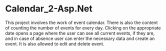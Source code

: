 # Calendar_2-Asp.Net
This project involves the work of event calendar.
There is also the content of counting the number of events for every day. 
Clicking on the appropriate date opens a page where the user can see all 
current events, if they are, and in case of absence user can enter the 
necessary data and create an event. It is also allowed to edit and delete event.
